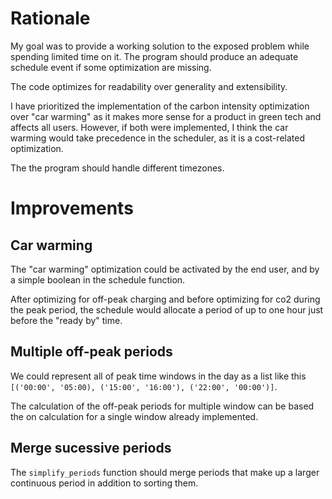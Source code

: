 # Rationale

My goal was to provide a working solution to the exposed problem while spending limited time on it.
The program should produce an adequate schedule event if some optimization are missing.

The code optimizes for readability over generality and extensibility.

I have prioritized the implementation of the carbon intensity optimization over "car warming" as it makes more sense for a product in green tech and affects all users.
However, if both were implemented, I think the car warming would take precedence in the scheduler, as it is a cost-related optimization.

The the program should handle different timezones.

# Improvements

## Car warming

The "car warming" optimization could be activated by the end user, and by a simple boolean in the schedule function.

After optimizing for off-peak charging and before optimizing for co2 during the peak period, the schedule would allocate a period of up to one hour just before the "ready by" time.

## Multiple off-peak periods

We could represent all of peak time windows in the day as a list like this `[('00:00', '05:00), ('15:00', '16:00'), ('22:00', '00:00')]`.

The calculation of the off-peak periods for multiple window can be based the on calculation for a single window already implemented.

## Merge sucessive periods

The `simplify_periods` function should merge periods that make up a larger continuous period in addition to sorting them.
